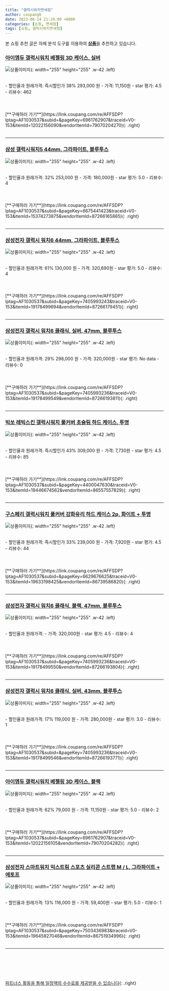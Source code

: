 ```yaml
---
title: "갤럭시워치면세점"
author: coupang6
date: 2023-06-14 21:29:09 +0800
categories: [쇼핑, 면세점]
tags: [쇼핑, 갤럭시워치면세점]
---
```


본 쇼핑 추천 글은 자체 분석 도구를 이용하여 [**상품**](https://link.coupang.com/a/bao1ui)을 추천하고 있습니다.

### [아이엠듀 갤럭시워치 베젤링 3D 케이스, 실버](https://link.coupang.com/re/AFFSDP?lptag=AF1030537&subid=&pageKey=6961762907&traceid=V0-153&itemId=12022156090&vendorItemId=79070204270)

![상품이미지](https://thumbnail7.coupangcdn.com/thumbnails/remote/230x230ex/image/retail/images/778040823463194-1c1f5887-f788-4b66-8ee2-704bbc0981ba.jpg){: width="255" height="255" .w-42 .left}


<br>
- 할인율과 원래가격: 즉시할인가 38%  293,000   원
- 가격: 11,150원
- star 평가: 4.5
- 리뷰수: 462
<br>
<br>
<br>
<br>
[**구매하러 가기**](https://link.coupang.com/re/AFFSDP?lptag=AF1030537&subid=&pageKey=6961762907&traceid=V0-153&itemId=12022156090&vendorItemId=79070204270){: .right}
<br>
<br>

---

### [삼성 갤럭시워치5 44mm, 그라파이트, 블루투스](https://link.coupang.com/re/AFFSDP?lptag=AF1030537&subid=&pageKey=6675441423&traceid=V0-153&itemId=15374273875&vendorItemId=87266165865)

![상품이미지](https://thumbnail6.coupangcdn.com/thumbnails/remote/230x230ex/image/vendor_inventory/645d/2e601f8ddfcc9547102fb6ae285b54b85abcfdb91e087f1f88b953120bab.jpg){: width="255" height="255" .w-42 .left}


<br>
- 할인율과 원래가격: 32%  253,000   원
- 가격: 180,000원
- star 평가: 5.0
- 리뷰수: 4
<br>
<br>
<br>
<br>
[**구매하러 가기**](https://link.coupang.com/re/AFFSDP?lptag=AF1030537&subid=&pageKey=6675441423&traceid=V0-153&itemId=15374273875&vendorItemId=87266165865){: .right}
<br>
<br>

---

### [삼성전자 갤럭시 워치6 44mm, 그라파이트, 블루투스](https://link.coupang.com/re/AFFSDP?lptag=AF1030537&subid=&pageKey=7405993243&traceid=V0-153&itemId=19178499694&vendorItemId=87266179451)

![상품이미지](https://thumbnail6.coupangcdn.com/thumbnails/remote/230x230ex/image/vendor_inventory/fb39/c318d411c9926c81eb0d9f1d3e08dc89dd264adea9c17bf696fe61c5433e.jpg){: width="255" height="255" .w-42 .left}


<br>
- 할인율과 원래가격: 61%  130,000   원
- 가격: 320,690원
- star 평가: 5.0
- 리뷰수: 4
<br>
<br>
<br>
<br>
[**구매하러 가기**](https://link.coupang.com/re/AFFSDP?lptag=AF1030537&subid=&pageKey=7405993243&traceid=V0-153&itemId=19178499694&vendorItemId=87266179451){: .right}
<br>
<br>

---

### [삼성전자 갤럭시 워치6 클래식, 실버, 47mm, 블루투스](https://link.coupang.com/re/AFFSDP?lptag=AF1030537&subid=&pageKey=7405993236&traceid=V0-153&itemId=19178499549&vendorItemId=87266193811)

![상품이미지](https://thumbnail7.coupangcdn.com/thumbnails/remote/230x230ex/image/vendor_inventory/2775/6718c09c87e3142a01ee56cadf6bb329f973207dc4df167db349813e8451.jpg){: width="255" height="255" .w-42 .left}


<br>
- 할인율과 원래가격: 29%  298,000   원
- 가격: 320,000원
- star 평가: No data
- 리뷰수: 0
<br>
<br>
<br>
<br>
[**구매하러 가기**](https://link.coupang.com/re/AFFSDP?lptag=AF1030537&subid=&pageKey=7405993236&traceid=V0-153&itemId=19178499549&vendorItemId=87266193811){: .right}
<br>
<br>

---

### [빅쏘 레빅스킨 갤럭시워치 풀커버 초슬림 하드 케이스, 투명](https://link.coupang.com/re/AFFSDP?lptag=AF1030537&subid=&pageKey=4400047630&traceid=V0-153&itemId=19446674562&vendorItemId=86557557829)

![상품이미지](https://thumbnail9.coupangcdn.com/thumbnails/remote/230x230ex/image/rs_quotation_api/pvlthtfx/fc8a11b21acb4cbbab2f2bbf4aa09a09.jpg){: width="255" height="255" .w-42 .left}


<br>
- 할인율과 원래가격: 즉시할인가 43%  309,000   원
- 가격: 7,730원
- star 평가: 4.5
- 리뷰수: 85
<br>
<br>
<br>
<br>
[**구매하러 가기**](https://link.coupang.com/re/AFFSDP?lptag=AF1030537&subid=&pageKey=4400047630&traceid=V0-153&itemId=19446674562&vendorItemId=86557557829){: .right}
<br>
<br>

---

### [구스페리 갤럭시워치 풀커버 강화유리 하드 케이스 2p, 화이트 + 투명](https://link.coupang.com/re/AFFSDP?lptag=AF1030537&subid=&pageKey=6629676625&traceid=V0-153&itemId=19633198425&vendorItemId=86739586820)

![상품이미지](https://thumbnail6.coupangcdn.com/thumbnails/remote/230x230ex/image/retail/images/910034984393922-32a21939-be23-4f8b-a4f5-f0edcaf3e6da.jpg){: width="255" height="255" .w-42 .left}


<br>
- 할인율과 원래가격: 즉시할인가 33%  239,000   원
- 가격: 7,920원
- star 평가: 4.5
- 리뷰수: 44
<br>
<br>
<br>
<br>
[**구매하러 가기**](https://link.coupang.com/re/AFFSDP?lptag=AF1030537&subid=&pageKey=6629676625&traceid=V0-153&itemId=19633198425&vendorItemId=86739586820){: .right}
<br>
<br>

---

### [삼성전자 갤럭시 워치6 클래식, 블랙, 47mm, 블루투스](https://link.coupang.com/re/AFFSDP?lptag=AF1030537&subid=&pageKey=7405993236&traceid=V0-153&itemId=19178499550&vendorItemId=87266193804)

![상품이미지](https://thumbnail7.coupangcdn.com/thumbnails/remote/230x230ex/image/vendor_inventory/2775/6718c09c87e3142a01ee56cadf6bb329f973207dc4df167db349813e8451.jpg){: width="255" height="255" .w-42 .left}


<br>
- 할인율과 원래가격: 
- 가격: 320,000원
- star 평가: 4.5
- 리뷰수: 4
<br>
<br>
<br>
<br>
[**구매하러 가기**](https://link.coupang.com/re/AFFSDP?lptag=AF1030537&subid=&pageKey=7405993236&traceid=V0-153&itemId=19178499550&vendorItemId=87266193804){: .right}
<br>
<br>

---

### [삼성전자 갤럭시 워치6 클래식, 실버, 43mm, 블루투스](https://link.coupang.com/re/AFFSDP?lptag=AF1030537&subid=&pageKey=7405993236&traceid=V0-153&itemId=19178499546&vendorItemId=87266193771)

![상품이미지](https://thumbnail7.coupangcdn.com/thumbnails/remote/230x230ex/image/vendor_inventory/2775/6718c09c87e3142a01ee56cadf6bb329f973207dc4df167db349813e8451.jpg){: width="255" height="255" .w-42 .left}


<br>
- 할인율과 원래가격: 17%  119,000   원
- 가격: 280,000원
- star 평가: 3.0
- 리뷰수: 1
<br>
<br>
<br>
<br>
[**구매하러 가기**](https://link.coupang.com/re/AFFSDP?lptag=AF1030537&subid=&pageKey=7405993236&traceid=V0-153&itemId=19178499546&vendorItemId=87266193771){: .right}
<br>
<br>

---

### [아이엠듀 갤럭시워치 베젤링 3D 케이스, 블랙](https://link.coupang.com/re/AFFSDP?lptag=AF1030537&subid=&pageKey=6961762907&traceid=V0-153&itemId=12022156105&vendorItemId=79070204282)

![상품이미지](https://thumbnail8.coupangcdn.com/thumbnails/remote/230x230ex/image/retail/images/7258614700397488-ac264c0f-141c-4e5c-b0aa-4ff52ba48da6.jpg){: width="255" height="255" .w-42 .left}


<br>
- 할인율과 원래가격: 62%  79,000   원
- 가격: 11,150원
- star 평가: 5.0
- 리뷰수: 2
<br>
<br>
<br>
<br>
[**구매하러 가기**](https://link.coupang.com/re/AFFSDP?lptag=AF1030537&subid=&pageKey=6961762907&traceid=V0-153&itemId=12022156105&vendorItemId=79070204282){: .right}
<br>
<br>

---

### [삼성전자 스마트워치 익스트림 스포츠 실리콘 스트랩 M / L, 그라파이트 + 에토프](https://link.coupang.com/re/AFFSDP?lptag=AF1030537&subid=&pageKey=7503436983&traceid=V0-153&itemId=19645827046&vendorItemId=86751934996)

![상품이미지](https://thumbnail7.coupangcdn.com/thumbnails/remote/230x230ex/image/retail/images/2232293259246564-7c011dfa-f2b6-46b3-8906-47de0ccdeb3f.jpg){: width="255" height="255" .w-42 .left}


<br>
- 할인율과 원래가격: 13%  116,000   원
- 가격: 59,400원
- star 평가: 5.0
- 리뷰수: 1
<br>
<br>
<br>
<br>
[**구매하러 가기**](https://link.coupang.com/re/AFFSDP?lptag=AF1030537&subid=&pageKey=7503436983&traceid=V0-153&itemId=19645827046&vendorItemId=86751934996){: .right}
<br>
<br>

---
<br><br><br><br><br> [파트너스 활동을 통해 일정액의 수수료를 제공받을 수 있습니다](https://link.coupang.com/a/bao1ui){: .right}